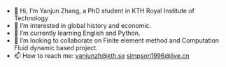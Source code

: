 - 👋 Hi, I’m Yanjun Zhang, a PhD student in KTH Royal Institute of Technology
- 👀 I’m interested in global history and economic.
- 🌱 I’m currently learning English and Python.
- 💞️ I’m looking to collaborate on Finite element method and Computation Fluid dynamic based project.
- 📫 How to reach me: yanjunzh@kth.se  simpson1996@live.cn

<!---
Yanjun96/Yanjun96 is a ✨ special ✨ repository because its `README.md` (this file) appears on your GitHub profile.
You can click the Preview link to take a look at your changes.
--->
